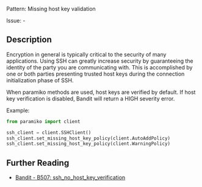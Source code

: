 Pattern: Missing host key validation

Issue: -

## Description

Encryption in general is typically critical to the security of many
applications.  Using SSH can greatly increase security by guaranteeing the
identity of the party you are communicating with.  This is accomplished by one
or both parties presenting trusted host keys during the connection
initialization phase of SSH.

When paramiko methods are used, host keys are verified by default. If host key
verification is disabled, Bandit will return a HIGH severity error.

Example:

```python
from paramiko import client

ssh_client = client.SSHClient()
ssh_client.set_missing_host_key_policy(client.AutoAddPolicy)
ssh_client.set_missing_host_key_policy(client.WarningPolicy)
```

## Further Reading

* [Bandit - B507: ssh_no_host_key_verification](https://bandit.readthedocs.io/en/latest/plugins/b507_ssh_no_host_key_verification.html)
